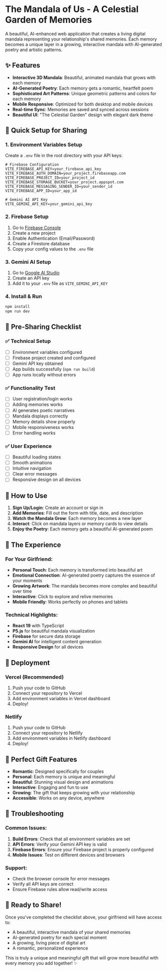 # The Mandala of Us - A Celestial Garden of Memories

A beautiful, AI-enhanced web application that creates a living digital mandala representing your relationship's shared memories. Each memory becomes a unique layer in a growing, interactive mandala with AI-generated poetry and artistic patterns.

## ✨ Features

- **Interactive 3D Mandala**: Beautiful, animated mandala that grows with each memory
- **AI-Generated Poetry**: Each memory gets a romantic, heartfelt poem
- **Sophisticated Art Patterns**: Unique geometric patterns and colors for each memory
- **Mobile Responsive**: Optimized for both desktop and mobile devices
- **Real-time Sync**: Memories are saved and synced across sessions
- **Beautiful UI**: "The Celestial Garden" design with elegant dark theme

## 🚀 Quick Setup for Sharing

### 1. Environment Variables Setup

Create a `.env` file in the root directory with your API keys:

```env
# Firebase Configuration
VITE_FIREBASE_API_KEY=your_firebase_api_key
VITE_FIREBASE_AUTH_DOMAIN=your_project.firebaseapp.com
VITE_FIREBASE_PROJECT_ID=your_project_id
VITE_FIREBASE_STORAGE_BUCKET=your_project.appspot.com
VITE_FIREBASE_MESSAGING_SENDER_ID=your_sender_id
VITE_FIREBASE_APP_ID=your_app_id

# Gemini AI API Key
VITE_GEMINI_API_KEY=your_gemini_api_key
```

### 2. Firebase Setup

1. Go to [Firebase Console](https://console.firebase.google.com/)
2. Create a new project
3. Enable Authentication (Email/Password)
4. Create a Firestore database
5. Copy your config values to the `.env` file

### 3. Gemini AI Setup

1. Go to [Google AI Studio](https://makersuite.google.com/app/apikey)
2. Create an API key
3. Add it to your `.env` file as `VITE_GEMINI_API_KEY`

### 4. Install & Run

```bash
npm install
npm run dev
```

## 🎯 Pre-Sharing Checklist

### ✅ Technical Setup

- [ ] Environment variables configured
- [ ] Firebase project created and configured
- [ ] Gemini API key obtained
- [ ] App builds successfully (`npm run build`)
- [ ] App runs locally without errors

### ✅ Functionality Test

- [ ] User registration/login works
- [ ] Adding memories works
- [ ] AI generates poetic narratives
- [ ] Mandala displays correctly
- [ ] Memory details show properly
- [ ] Mobile responsiveness works
- [ ] Error handling works

### ✅ User Experience

- [ ] Beautiful loading states
- [ ] Smooth animations
- [ ] Intuitive navigation
- [ ] Clear error messages
- [ ] Responsive design on all devices

## 🌟 How to Use

1. **Sign Up/Login**: Create an account or sign in
2. **Add Memories**: Fill out the form with title, date, and description
3. **Watch the Mandala Grow**: Each memory becomes a new layer
4. **Interact**: Click on mandala layers or memory cards to view details
5. **Enjoy the Poetry**: Each memory gets a beautiful AI-generated poem

## 🎨 The Experience

### For Your Girlfriend:

- **Personal Touch**: Each memory is transformed into beautiful art
- **Emotional Connection**: AI-generated poetry captures the essence of your moments
- **Growing Artwork**: The mandala becomes more complex and beautiful over time
- **Interactive**: Click to explore and relive memories
- **Mobile Friendly**: Works perfectly on phones and tablets

### Technical Highlights:

- **React 19** with TypeScript
- **P5.js** for beautiful mandala visualization
- **Firebase** for secure data storage
- **Gemini AI** for intelligent content generation
- **Responsive Design** for all devices

## 🚀 Deployment

### Vercel (Recommended)

1. Push your code to GitHub
2. Connect your repository to Vercel
3. Add environment variables in Vercel dashboard
4. Deploy!

### Netlify

1. Push your code to GitHub
2. Connect your repository to Netlify
3. Add environment variables in Netlify dashboard
4. Deploy!

## 💝 Perfect Gift Features

- **Romantic**: Designed specifically for couples
- **Personal**: Each memory is unique and meaningful
- **Beautiful**: Stunning visual design and animations
- **Interactive**: Engaging and fun to use
- **Growing**: The gift that keeps growing with your relationship
- **Accessible**: Works on any device, anywhere

## 🔧 Troubleshooting

### Common Issues:

1. **Build Errors**: Check that all environment variables are set
2. **API Errors**: Verify your Gemini API key is valid
3. **Firebase Errors**: Ensure your Firebase project is properly configured
4. **Mobile Issues**: Test on different devices and browsers

### Support:

- Check the browser console for error messages
- Verify all API keys are correct
- Ensure Firebase rules allow read/write access

## 🎉 Ready to Share!

Once you've completed the checklist above, your girlfriend will have access to:

- A beautiful, interactive mandala of your shared memories
- AI-generated poetry for each special moment
- A growing, living piece of digital art
- A romantic, personalized experience

This is truly a unique and meaningful gift that will grow more beautiful with every memory you add together! ✨
